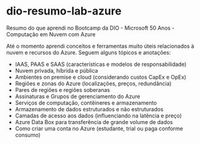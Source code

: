 # dio-resumo-lab-azure
Resumo do que aprendi no Bootcamp da DIO - Microsoft 50 Anos - Computação em Nuvem com Azure

Até o momento aprendi conceitos e ferramentas muito úteis relacionados à nuvem e recursos do Azure.
Seguem alguns tópicos e anotações:
- IAAS, PAAS e SAAS (características e modelos de responsabilidade)
- Nuvem privada, híbrida e pública
- Ambientes on premise e cloud (considerando custos CapEx e OpEx)
- Regiões e zonas do Azure (localizações, preços, redundância)
- Pares de regiões e regiões soberanas
- Assinaturas e Grupos de gerenciamento do Azure
- Serviços de computação, contêineres e armazenamento
- Armazenamento de dados estruturados e não estruturados
- Camadas de acesso aos dados (influenciando na latência e preço)
- Azure Data Box para transferência de grande volume de dados
- Como criar uma conta no Azure (estudante, trial ou paga conforme consumo)
